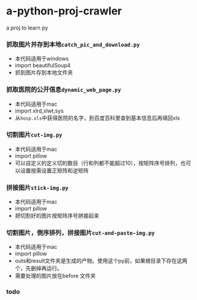 <meta http-equiv="Content-Type" content="text/html; charset=gb2312">

# a-python-proj-crawler
a proj to learn py

### 抓取图片并存到本地```catch_pic_and_download.py```
- 本代码适用于windows
- import beautifulSoup4
- 抓到图片存到本地文件夹


### 抓取医院的公开信息```dynamic_web_page.py```
- 本代码适用于mac
- import xlrd,xlwt,sys
- 从```hosp.xls```中获得医院的名字，到百度百科里查到基本信息后再填回xls


### 切割图片```cut-img.py```
- 本代码适用于mac
- import pillow
- 可以自定义的定义切的数目（行和列都不能超过10），按矩阵序号排列，也可以设置按需设置正矩阵和逆矩阵

### 拼接图片```stick-img.py```
- 本代码适用于mac
- import pillow
- 把切割好的图片按矩阵序号拼接起来
### 切割图片，倒序排列，拼接图片```cut-and-paste-img.py```
- 本代码适用于mac
- import pillow
- outs和result文件夹是生成的产物。使用这个py前，如果根目录下存在这两个，先删掉再运行。
- 需要处理的图片放在before 文件夹

### todo 